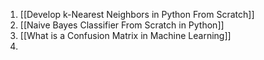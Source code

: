 1. [[Develop k-Nearest Neighbors in Python From Scratch]]
2. [[Naive Bayes Classifier From Scratch in Python]]
3. [[What is a Confusion Matrix in Machine Learning]]
4. 